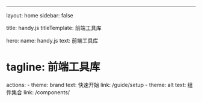 ---
layout: home
sidebar: false

title: handy.js
titleTemplate: 前端工具库

hero:
  name: handy.js
  text: 前端工具库
#   tagline: 前端工具库
  actions:
    - theme: brand
      text: 快速开始
      link: /guide/setup
    - theme: alt
      text: 组件集合
      link: /components/
